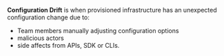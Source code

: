 **Configuration Drift** is when provisioned infrastructure has an unexpected configuration change due to:
- Team members manually adjusting configuration options
- malicious actors
- side affects from APIs, SDK or CLIs.